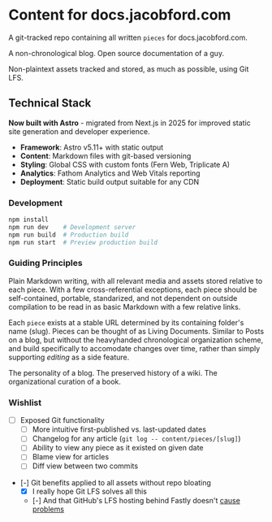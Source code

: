# Content for docs.jacobford.com

A git-tracked repo containing all written `pieces` for docs.jacobford.com.

A non-chronological blog. Open source documentation of a guy.

Non-plaintext assets tracked and stored, as much as possible, using Git LFS.

## Technical Stack

**Now built with Astro** - migrated from Next.js in 2025 for improved static site generation and developer experience.

- **Framework**: Astro v5.11+ with static output
- **Content**: Markdown files with git-based versioning  
- **Styling**: Global CSS with custom fonts (Fern Web, Triplicate A)
- **Analytics**: Fathom Analytics and Web Vitals reporting
- **Deployment**: Static build output suitable for any CDN

### Development

```bash
npm install
npm run dev    # Development server
npm run build  # Production build  
npm run start  # Preview production build
```

### Guiding Principles
Plain Markdown writing, with all relevant media and assets stored relative to each piece. With a few cross-referential exceptions, each piece should be self-contained, portable, standarized, and not dependent on outside compilation to be read in as basic Markdown with a few relative links.

Each `piece` exists at a stable URL determined by its containing folder's name (slug). Pieces can be thought of as Living Documents. Similar to Posts on a blog, but without the heavyhanded chronological organization scheme, and build specifically to accomodate changes over time, rather than simply supporting _editing_ as a side feature.

The personality of a blog.
The preserved history of a wiki.
The organizational curation of a book.

### Wishlist
- [ ] Exposed Git functionality
  - [ ] More intuitive first-published vs. last-updated dates
  - [ ] Changelog for any article (`git log -- content/pieces/[slug]`)
  - [ ] Ability to view any piece as it existed on given date
  - [ ] Blame view for articles
  - [ ] Diff view between two commits
- [-] Git benefits applied to all assets without repo bloating
  - [x] I really hope Git LFS solves all this
  - [-] And that GitHub's LFS hosting behind Fastly doesn't [cause problems](https://github.com/vercel/vercel/discussions/3716#discussioncomment-348299)
